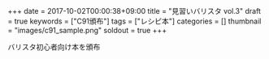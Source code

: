 +++
date = 2017-10-02T00:00:38+09:00
title = "見習いバリスタ vol.3"
draft = true
keywords = ["C91頒布"]
tags = ["レシピ本"]
categories = []
thumbnail = "images/c91_sample.png"
soldout = true
+++

バリスタ初心者向け本を頒布

<!--more-->

